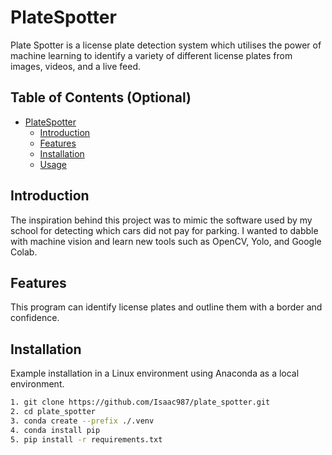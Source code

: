 # PlateSpotter

Plate Spotter is a license plate detection system which utilises the power of machine learning to identify a variety of different license plates from images, videos, and a live feed.

## Table of Contents (Optional)

- [PlateSpotter](#PlateSpotter)
  - [Introduction](#introduction)
  - [Features](#features)
  - [Installation](#installation)
  - [Usage](#usage)

## Introduction

The inspiration behind this project was to mimic the software used by my school for detecting which cars did not pay for parking. I wanted to dabble with machine vision and learn new tools such as OpenCV, Yolo, and Google Colab. 

## Features

This program can identify license plates and outline them with a border and confidence.

## Installation

Example installation in a Linux environment using Anaconda as a local environment.

```bash
1. git clone https://github.com/Isaac987/plate_spotter.git
2. cd plate_spotter
3. conda create --prefix ./.venv
4. conda install pip
5. pip install -r requirements.txt
```
